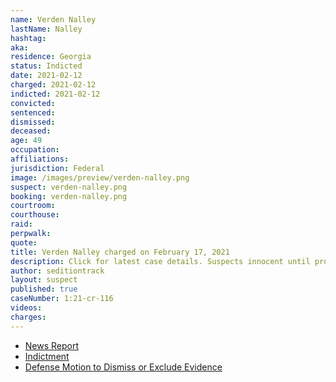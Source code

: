 ```yaml
---
name: Verden Nalley
lastName: Nalley
hashtag:
aka:
residence: Georgia
status: Indicted
date: 2021-02-12
charged: 2021-02-12
indicted: 2021-02-12
convicted: 
sentenced: 
dismissed: 
deceased:
age: 49
occupation:
affiliations:
jurisdiction: Federal
image: /images/preview/verden-nalley.png
suspect: verden-nalley.png
booking: verden-nalley.png
courtroom:
courthouse:
raid:
perpwalk:
quote:
title: Verden Nalley charged on February 17, 2021
description: Click for latest case details. Suspects innocent until proven guilty.
author: seditiontrack
layout: suspect
published: true
caseNumber: 1:21-cr-116
videos:
charges:
---
```

- [News Report](https://www.wfmynews2.com/article/news/crime/man-from-buford-arrested-in-connection-to-capitol-riots/85-df3e85f9-6889-46fd-bd92-bd558eb8f5b7)
- [Indictment](https://www.justice.gov/usao-dc/case-multi-defendant/file/1372146/download)
- [Defense Motion to Dismiss or Exclude Evidence](https://extremism.gwu.edu/sites/g/files/zaxdzs2191/f/Verden%20Andrew%20Nalley%20Defense%20Motion%20to%20Suppress%20Statements.pdf)

